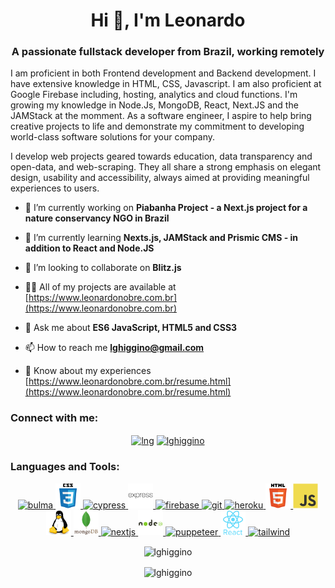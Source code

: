<h1 align="center">Hi 👋, I'm Leonardo</h1>
<h3 align="center">A passionate fullstack developer from Brazil, working remotely</h3>

I am proficient in both Frontend development and Backend development. I have extensive knowledge in HTML, CSS, Javascript. I am also proficient at Google Firebase including, hosting, analytics and cloud functions. I'm growing my knowledge in Node.Js, MongoDB, React, Next.JS and the JAMStack at the momment. As a software engineer, I aspire to help bring creative projects to life and demonstrate my commitment to developing world-class software solutions for your company.

I develop web projects geared towards education, data transparency and open-data,  and web-scraping.  They all share a strong emphasis on elegant design, usability and accessibility, always aimed at providing meaningful experiences to users.

- 🔭 I’m currently working on **Piabanha Project - a Next.js project for a nature conservancy NGO in Brazil**

- 🌱 I’m currently learning **Nexts.js, JAMStack and Prismic CMS - in addition to React and Node.JS**

- 👯 I’m looking to collaborate on **Blitz.js**

- 👨‍💻 All of my projects are available at [https://www.leonardonobre.com.br](https://www.leonardonobre.com.br)

- 💬 Ask me about **ES6 JavaScript, HTML5 and CSS3**

- 📫 How to reach me **lghiggino@gmail.com**

- 📄 Know about my experiences [https://www.leonardonobre.com.br/resume.html](https://www.leonardonobre.com.br/resume.html)

<h3 align="left">Connect with me:</h3>
<p align="center">
<a href="https://twitter.com/lng" target="blank"><img align="center" src="https://cdn.jsdelivr.net/npm/simple-icons@3.0.1/icons/twitter.svg" alt="lng" height="30" width="40" /></a>
<a href="https://linkedin.com/in/lghiggino" target="blank"><img align="center" src="https://cdn.jsdelivr.net/npm/simple-icons@3.0.1/icons/linkedin.svg" alt="lghiggino" height="30" width="40" /></a>
</p>

<h3 align="left">Languages and Tools:</h3>
<p align="center"> 
  <a href="https://bulma.io/" target="_blank"> 
    <img src="https://raw.githubusercontent.com/gilbarbara/logos/804dc257b59e144eaca5bc6ffd16949752c6f789/logos/bulma.svg" alt="bulma" width="40" height="40"/>    </a> 
  <a href="https://www.w3schools.com/css/" target="_blank"> 
    <img src="https://raw.githubusercontent.com/devicons/devicon/master/icons/css3/css3-original-wordmark.svg" alt="css3" width="40" height="40"/> 
  </a> 
  <a href="https://www.cypress.io" target="_blank"> 
    <img src="https://raw.githubusercontent.com/simple-icons/simple-icons/6e46ec1fc23b60c8fd0d2f2ff46db82e16dbd75f/icons/cypress.svg" alt="cypress" width="40" height="40"/> 
  </a> 
  <a href="https://expressjs.com" target="_blank"> 
    <img src="https://raw.githubusercontent.com/devicons/devicon/master/icons/express/express-original-wordmark.svg" alt="express" width="40" height="40"/> 
  </a> 
  <a href="https://firebase.google.com/" target="_blank"> 
    <img src="https://www.vectorlogo.zone/logos/firebase/firebase-icon.svg" alt="firebase" width="40" height="40"/> 
  </a> 
  <a href="https://git-scm.com/" target="_blank"> 
    <img src="https://www.vectorlogo.zone/logos/git-scm/git-scm-icon.svg" alt="git" width="40" height="40"/> 
  </a> 
  <a href="https://heroku.com" target="_blank"> 
    <img src="https://www.vectorlogo.zone/logos/heroku/heroku-icon.svg" alt="heroku" width="40" height="40"/> 
  </a> 
  <a href="https://www.w3.org/html/" target="_blank"> 
    <img src="https://raw.githubusercontent.com/devicons/devicon/master/icons/html5/html5-original-wordmark.svg" alt="html5" width="40" height="40"/> 
  </a> 
  <a href="https://developer.mozilla.org/en-US/docs/Web/JavaScript" target="_blank"> 
    <img src="https://raw.githubusercontent.com/devicons/devicon/master/icons/javascript/javascript-original.svg" alt="javascript" width="40" height="40"/> 
  </a> 
  <a href="https://www.linux.org/" target="_blank"> 
    <img src="https://raw.githubusercontent.com/devicons/devicon/master/icons/linux/linux-original.svg" alt="linux" width="40" height="40"/> 
  </a> 
  <a href="https://www.mongodb.com/" target="_blank"> 
    <img src="https://raw.githubusercontent.com/devicons/devicon/master/icons/mongodb/mongodb-original-wordmark.svg" alt="mongodb" width="40" height="40"/> 
  </a> 
  <a href="https://nextjs.org/" target="_blank"> 
    <img src="https://cdn.worldvectorlogo.com/logos/nextjs-3.svg" alt="nextjs" width="40" height="40"/> 
  </a> 
  <a href="https://nodejs.org" target="_blank"> 
    <img src="https://raw.githubusercontent.com/devicons/devicon/master/icons/nodejs/nodejs-original-wordmark.svg" alt="nodejs" width="40" height="40"/> 
  </a> 
  <a href="https://github.com/puppeteer/puppeteer" target="_blank"> 
    <img src="https://www.vectorlogo.zone/logos/pptrdev/pptrdev-official.svg" alt="puppeteer" width="40" height="40"/> 
  </a> 
  <a href="https://reactjs.org/" target="_blank"> 
    <img src="https://raw.githubusercontent.com/devicons/devicon/master/icons/react/react-original-wordmark.svg" alt="react" width="40" height="40"/> 
  </a> 
  <a href="https://tailwindcss.com/" target="_blank"> 
    <img src="https://www.vectorlogo.zone/logos/tailwindcss/tailwindcss-icon.svg" alt="tailwind" width="40" height="40"/> 
  </a> 
</p>

<p align="center"><img align="center" src="https://github-readme-stats.vercel.app/api/top-langs?username=lghiggino&show_icons=true&locale=en&layout=compact" alt="lghiggino" /></p>

<p align="center" ><img align="center"  src="https://github-readme-streak-stats.herokuapp.com/?user=lghiggino&" alt="lghiggino" /></p>
